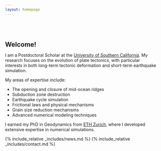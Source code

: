 ```yaml
---
layout: homepage
---
```


<h2 style="margin: 80px 0px 10px;">Welcome!</h2>

<p>
I am a Postdoctoral Scholar at the <a href="https://dornsife.usc.edu/earth/" target="_blank">University of Southern California</a>. 
My research focuses on the evolution of plate tectonics, with particular interests in both long-term tectonic deformation and short-term earthquake simulation.
</p>

<p>
My areas of expertise include:
<ul>
  <li>The opening and closure of mid-ocean ridges</li>
  <li>Subduction zone destruction</li>
  <li>Earthquake cycle simulation</li>
  <li>Frictional laws and physical mechanisms</li>
  <li>Grain size reduction mechanisms</li>
  <li>Advanced numerical modeling techniques</li>
</ul>
</p>

<p>
I earned my PhD in Geodynamics from <a href="https://gfd.ethz.ch/" target="_blank">ETH Zurich</a>, where I developed extensive expertise in numerical simulations.
</p>

{% include_relative _includes/news.md %}
{% include_relative _includes/contact.md %}
